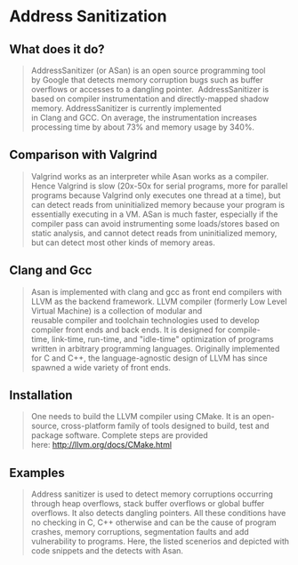 # Address Sanitization
## What does it do?
> AddressSanitizer (or ASan) is an open source programming tool by Google that detects memory corruption bugs such as buffer overflows or accesses to a dangling pointer.  AddressSanitizer is based on compiler instrumentation and directly-mapped shadow memory. AddressSanitizer is currently implemented in Clang and GCC. On average, the instrumentation increases processing time by about 73% and memory usage by 340%.

## Comparison with Valgrind
> Valgrind works as an interpreter while Asan works as a compiler. Hence Valgrind is slow (20x-50x for serial programs, more for parallel programs because Valgrind only executes one thread at a time), but can detect reads from uninitialized memory because your program is essentially executing in a VM. ASan is much faster, especially if the compiler pass can avoid instrumenting some loads/stores based on static analysis, and cannot detect reads from uninitialized memory, but can detect most other kinds of memory areas.

## Clang and Gcc
> Asan is implemented with clang and gcc as front end compilers with LLVM as the backend framework. LLVM compiler (formerly Low Level Virtual Machine) is a collection of modular and reusable compiler and toolchain technologies used to develop compiler front ends and back ends.
It is designed for compile-time, link-time, run-time, and "idle-time" optimization of programs written in arbitrary programming languages. Originally implemented for C and C++, the language-agnostic design of LLVM has since spawned a wide variety of front ends.

## Installation
> One needs to build the LLVM compiler using CMake. It is an open-source, cross-platform family of tools designed to build, test and package software. Complete steps are provided here: http://llvm.org/docs/CMake.html

## Examples
> Address sanitizer is used to detect memory corruptions occurring through heap overflows, stack buffer overflows or global buffer overflows. It also detects dangling pointers. All these conditions have no checking in C, C++ otherwise and can be the cause of program crashes, memory corruptions, segmentation faults and add vulnerability to programs. Here, the listed scenerios and depicted with code snippets and the detects with Asan.
